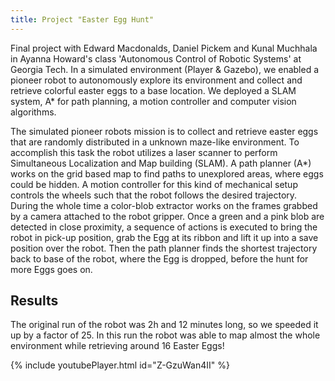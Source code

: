 ```yaml
---
title: Project "Easter Egg Hunt"
---
```

Final project with Edward Macdonalds, Daniel Pickem and Kunal Muchhala
in Ayanna Howard's class 'Autonomous Control of Robotic Systems' at
Georgia Tech. In a simulated environment (Player & Gazebo), we enabled
a pioneer robot to autonomously explore its environment and collect and
retrieve colorful easter eggs to a base location. We deployed a SLAM
system, A* for path planning, a motion controller and computer vision
algorithms.

The simulated pioneer robots mission is to collect and retrieve easter eggs
that are randomly distributed in a unknown maze-like environment. To accomplish
this task the robot utilizes a laser scanner to perform Simultaneous
Localization and Map building (SLAM). A path planner (A*) works on the grid
based map to find paths to unexplored areas, where eggs could be hidden. A
motion controller for this kind of mechanical setup controls the wheels such
that the robot follows the desired trajectory. During the whole time a
color-blob extractor works on the frames grabbed by a camera attached to the
robot gripper. Once a green and a pink blob are detected in close proximity, a
sequence of actions is executed to bring the robot in pick-up position, grab
the Egg at its ribbon and lift it up into a save position over the robot. Then
the path planner finds the shortest trajectory back to base of the robot, where
the Egg is dropped, before the hunt for more Eggs goes on.

## Results

The original run of the robot was 2h and 12 minutes long, so we speeded it up
by a factor of 25. In this run the robot was able to map almost the whole
environment while retrieving around 16 Easter Eggs!

{% include youtubePlayer.html id="Z-GzuWan4II" %}
